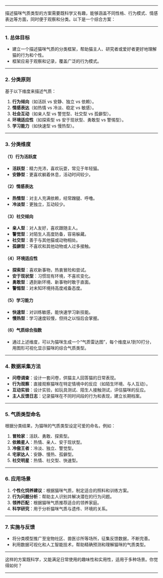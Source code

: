 
---

描述猫咪气质类型的方案需要既科学又有趣，能够涵盖不同性格、行为模式、情感表达等方面，同时便于观察和分类。以下是一个综合方案：

---

### **1. 总体目标**

- 建立一个描述猫咪气质的分类框架，帮助猫主人、研究者或爱好者更好地理解猫的行为和个性。
- 框架应易于观察和记录，覆盖广泛的行为模式。

---

### **2. 分类原则**

基于以下维度来描述气质：

1. **行为倾向**（如活跃 vs 安静、独立 vs 依赖）。
2. **情感表达**（如热情 vs 冷淡、稳定 vs 敏感）。
3. **社会互动**（如亲人型 vs 警觉型、社交型 vs 孤僻型）。
4. **环境适应性**（如探索型 vs 安于现状型、勇敢型 vs 警惕型）。
5. **学习能力**（如快速型 vs 慢热型）。

---

### **3. 分类维度**

#### **（1）行为活跃度**

- **活跃型**：精力充沛，喜欢玩耍，常见于年轻猫。
- **安静型**：更喜欢躺着休息，活动时间较少。

#### **（2）情感表达**

- **热情型**：对主人充满依赖，经常蹭腿、呼噜。
- **冷淡型**：更独立，互动较少。

#### **（3）社交倾向**

- **亲人型**：对人友好，喜欢跟随主人。
- **警觉型**：对陌生人高度防备，容易躲藏。
- **社交型**：善于与其他猫或动物相处。
- **孤僻型**：不喜欢和其他动物或人过多接触。

#### **（4）环境适应性**

- **探索型**：喜欢新事物，热衷冒险和尝试。
- **安于现状型**：习惯现有环境，不喜欢变化。
- **勇敢型**：遇到新环境、新事物时敢于直面。
- **警惕型**：对未知环境持高度戒备态度。

#### **（5）学习能力**

- **快速型**：对训练敏感，能快速学习新技能。
- **慢热型**：学习速度较慢，但持之以恒后会掌握。

#### **（6）气质综合指数**

- 通过上述维度，可以为猫咪生成一个“气质雷达图”，每个维度从1到10打分，用图形可视化显示猫咪的综合气质类型。

---

### **4. 数据采集方法**

- **问卷调查**：设计一套问卷，供猫主人回答猫的日常表现。
- **行为观察**：直接观察猫咪在特定情境中的反应（如陌生环境、与人互动）。
- **互动实验**：设计实验，如玩具测试、陌生人接触测试，评估猫咪的反应。
- **主人反馈日志**：记录猫咪在不同时间段的行为和表现，建立长期档案。

---

### **5. 气质类型命名**

根据分类结果，为猫咪的气质类型设定可爱的命名，例如：

1. **冒险家**：活跃、勇敢、探索型。
2. **依赖星人**：热情、亲人、安于现状型。
3. **冷傲王者**：冷淡、独立、警觉型。
4. **宅家达人**：安静、慢热、孤僻型。
5. **社交明星**：热情、社交型、快速型。

---

### **6. 应用场景**

1. **个性化饲养建议**：根据猫咪气质，制定适合的照料和训练方案。
2. **行为问题分析**：帮助主人识别并解决潜在的行为问题。
3. **领养匹配**：根据猫咪气质推荐适合的领养家庭。
4. **科学研究**：用于分析猫咪气质与遗传、环境的关系。

---

### **7. 实施与反馈**

- 将分类模型推广至宠物社区、兽医诊所等场所，征集反馈数据，不断完善。
- 利用数据可视化和人工智能技术，帮助精确预测和理解猫咪的气质类型。

---

这样的方案既科学，又能满足日常使用的趣味性和实用性，适用于多种场景。你觉得如何？

---


